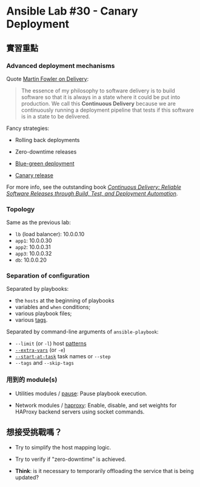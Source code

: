 Ansible Lab #30 - Canary Deployment
===


## 實習重點

### Advanced deployment mechanisms

Quote [Martin Fowler on Delivery](http://martinfowler.com/delivery.html):

> The essence of my philosophy to software delivery is to build software so that it is always in a state where it could be put into production. We call this **Continuous Delivery** because we are continuously running a deployment pipeline that tests if this software is in a state to be delivered.

Fancy strategies:

- Rolling back deployments

- Zero-downtime releases

- [Blue-green deployment](http://martinfowler.com/bliki/BlueGreenDeployment.html)
- [Canary release](http://martinfowler.com/bliki/CanaryRelease.html)

For more info, see the outstanding book *[Continuous Delivery: Reliable Software Releases through Build, Test, and Deployment Automation](http://www.amazon.com/gp/product/0321601912)*.


### Topology

Same as the previous lab:

- `lb` (load balancer): 10.0.0.10
- `app1`: 10.0.0.30
- `app2`: 10.0.0.31
- `app3`: 10.0.0.32
- `db`: 10.0.0.20


### Separation of configuration

Separated by playbooks:

- the `hosts` at the beginning of playbooks
- variables and `when` conditions;
- various playbook files;
- various [tags](http://docs.ansible.com/ansible/playbooks_tags.html).

Separated by command-line arguments of `ansible-playbook`:

- `--limit` (or `-l`) host [patterns](http://docs.ansible.com/ansible/intro_patterns.html) 
- [`--extra-vars`](http://docs.ansible.com/ansible/playbooks_variables.html#passing-variables-on-the-command-line) (or `-e`)
- [`--start-at-task`](http://docs.ansible.com/ansible/playbooks_startnstep.html) task names or `--step`
- `--tags` and `--skip-tags`


### 用到的 module(s)

- Utilities modules / [pause](http://docs.ansible.com/ansible/pause_module.html): Pause playbook execution.

- Network modules / [haproxy](http://docs.ansible.com/ansible/haproxy_module.html): Enable, disable, and set weights for HAProxy backend servers using socket commands.



## 想接受挑戰嗎？

- Try to simplify the host mapping logic.

- Try to verify if "zero-downtime" is achieved.

- **Think**: is it necessary to temporarily offloading the service that is being updated?
